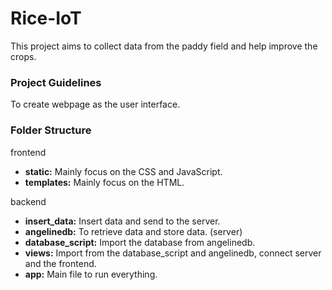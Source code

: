 # Rice-IoT 
This project aims to collect data from the paddy field and help improve the crops.

### Project Guidelines
To create webpage as the user interface.

### Folder Structure

frontend
- **static:** Mainly focus on the CSS and JavaScript.
- **templates:** Mainly focus on the HTML.

backend
- **insert_data:** Insert data and send to the server.
- **angelinedb:** To retrieve data and store data. (server)
- **database_script:** Import the database from angelinedb.
- **views:** Import from the database_script and angelinedb, connect server and the frontend.
- **app:** Main file to run everything.

